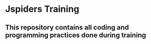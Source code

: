 <h1>Jspiders Training</h1>
<h2>This repository contains all coding and programming practices done during training
</h2>
